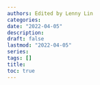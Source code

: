 ```yaml
---
authors: Edited by Lenny Lin
categories: 
date: "2022-04-05"
description: 
draft: false
lastmod: "2022-04-05"
series: 
tags: []
title: 
toc: true
---
```




<!--more-->

